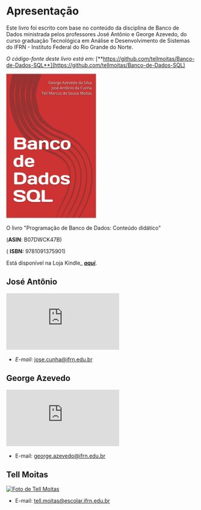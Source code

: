 # Apresentação

Este livro foi escrito com base no conteúdo da disciplina de Banco de Dados ministrada pelos professores José Antônio e George Azevedo, do curso graduação Tecnológica em Análise e Desenvolvimento de Sistemas do IFRN - Instituto Federal do Rio Grande do Norte.

_O código-fonte deste livro está em:_ [**https://github.com/tellmoitas/Banco-de-Dados-SQL**](https://github.com/tellmoitas/Banco-de-Dados-SQL)

![](.gitbook/assets/capa_amazon.PNG)

O livro "Programação de Banco de Dados: Conteúdo didático"

(**ASIN**: B07DWCK47B\)

( **ISBN:** 9781091375901\)

Está disponível na Loja Kindle_ [_**aqui**_](https://www.amazon.com.br/dp/B07DWCK47B?ref_=pe_2427780_160035660).

## José Antônio

![](http://diatinf.ifrn.edu.br/lib/exe/fetch.php?w=180&tok=76b76c&media=pessoal:jose-antonio.jpg)

* _E-mail_: [jose.cunha@ifrn.edu.br](mailto:jose.cunha@ifrn.edu.br)

## George Azevedo

[![Foto de George Azevedo ](http://diatinf.ifrn.edu.br/prof/lib/exe/fetch.php?w=150&tok=d95aa3&media=user:277438:george.jpg)](http://diatinf.ifrn.edu.br/prof/lib/exe/detail.php?id=user%3A277438&media=user:277438:george.jpg)

* E-mail: [george.azevedo@ifrn.edu.br](mailto:george.azevedo@ifrn.edu.br)

## Tell Moitas

[![Foto de Tell Moitas ](https://avatars2.githubusercontent.com/u/16861645?s=280&v=4)](https://avatars2.githubusercontent.com/u/16861645?s=280&v=4)

* E-mail: [tell.moitas@escolar.ifrn.edu.br](mailto:tell.moitas@escolar.ifrn.edu.br)

